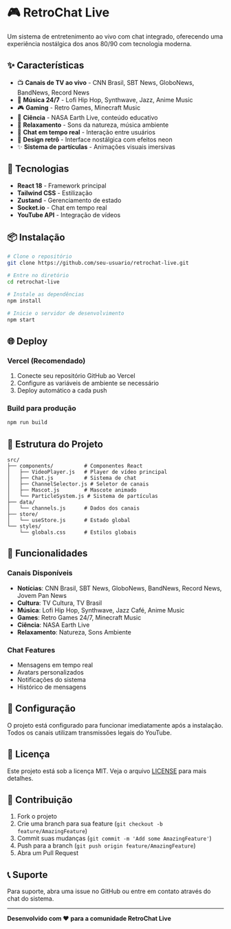 # 🎮 RetroChat Live

Um sistema de entretenimento ao vivo com chat integrado, oferecendo uma experiência nostálgica dos anos 80/90 com tecnologia moderna.

## ✨ Características

- 📺 **Canais de TV ao vivo** - CNN Brasil, SBT News, GloboNews, BandNews, Record News
- 🎵 **Música 24/7** - Lofi Hip Hop, Synthwave, Jazz, Anime Music
- 🎮 **Gaming** - Retro Games, Minecraft Music
- 🔬 **Ciência** - NASA Earth Live, conteúdo educativo
- 🧘 **Relaxamento** - Sons da natureza, música ambiente
- 💬 **Chat em tempo real** - Interação entre usuários
- 🎨 **Design retrô** - Interface nostálgica com efeitos neon
- ✨ **Sistema de partículas** - Animações visuais imersivas

## 🚀 Tecnologias

- **React 18** - Framework principal
- **Tailwind CSS** - Estilização
- **Zustand** - Gerenciamento de estado
- **Socket.io** - Chat em tempo real
- **YouTube API** - Integração de vídeos

## 📦 Instalação

```bash
# Clone o repositório
git clone https://github.com/seu-usuario/retrochat-live.git

# Entre no diretório
cd retrochat-live

# Instale as dependências
npm install

# Inicie o servidor de desenvolvimento
npm start
```

## 🌐 Deploy

### Vercel (Recomendado)

1. Conecte seu repositório GitHub ao Vercel
2. Configure as variáveis de ambiente se necessário
3. Deploy automático a cada push

### Build para produção

```bash
npm run build
```

## 📁 Estrutura do Projeto

```
src/
├── components/          # Componentes React
│   ├── VideoPlayer.js   # Player de vídeo principal
│   ├── Chat.js          # Sistema de chat
│   ├── ChannelSelector.js # Seletor de canais
│   ├── Mascot.js        # Mascote animado
│   └── ParticleSystem.js # Sistema de partículas
├── data/
│   └── channels.js      # Dados dos canais
├── store/
│   └── useStore.js      # Estado global
└── styles/
    └── globals.css      # Estilos globais
```

## 🎯 Funcionalidades

### Canais Disponíveis

- **Notícias**: CNN Brasil, SBT News, GloboNews, BandNews, Record News, Jovem Pan News
- **Cultura**: TV Cultura, TV Brasil
- **Música**: Lofi Hip Hop, Synthwave, Jazz Café, Anime Music
- **Games**: Retro Games 24/7, Minecraft Music
- **Ciência**: NASA Earth Live
- **Relaxamento**: Natureza, Sons Ambiente

### Chat Features

- Mensagens em tempo real
- Avatars personalizados
- Notificações do sistema
- Histórico de mensagens

## 🔧 Configuração

O projeto está configurado para funcionar imediatamente após a instalação. Todos os canais utilizam transmissões legais do YouTube.

## 📄 Licença

Este projeto está sob a licença MIT. Veja o arquivo [LICENSE](LICENSE) para mais detalhes.

## 🤝 Contribuição

1. Fork o projeto
2. Crie uma branch para sua feature (`git checkout -b feature/AmazingFeature`)
3. Commit suas mudanças (`git commit -m 'Add some AmazingFeature'`)
4. Push para a branch (`git push origin feature/AmazingFeature`)
5. Abra um Pull Request

## 📞 Suporte

Para suporte, abra uma issue no GitHub ou entre em contato através do chat do sistema.

---

**Desenvolvido com ❤️ para a comunidade RetroChat Live**